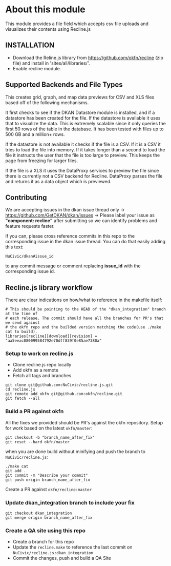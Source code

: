 # About this module

This module provides a file field which accepts csv file uploads and visualizes their
contents using Recline.js

## INSTALLATION


+ Download the Reline.js library from https://github.com/okfn/recline 
(zip file) and install in 'sites/all/libraries/'.
+ Enable recline module.

## Supported Backends and File Types

This creates grid, graph, and map data previews for CSV and XLS files based off of the following mechanisms.

It first checks to see if the DKAN Datastore module is installed, and if a datastore has been created for the file. If the datastore is available it uses that to visualize the data. This is extremely scalable since it only queries the first 50 rows of the table in the database. It has been tested with files up to 500 GB and a million+ rows.

If the datastore is not available it checks if the file is a CSV. If it is a CSV it tries to load the file into memory. If it takes longer than a second to load the file it instructs the user that the file is too large to preview. This keeps the page from freezing for larger files.

If the file is a XLS it uses the DataProxy services to preview the file since there is currently not a CSV backend for Recline. DataProxy parses the file and returns it as a data object which is previewed.

## Contributing

We are accepting issues in the dkan issue thread only -> https://github.com/GetDKAN/dkan/issues -> Please label your issue as **"component: recline"** after submitting so we can identify problems and feature requests faster.

If you can, please cross reference commits in this repo to the corresponding issue in the dkan issue thread. You can do that easily adding this text:

```
NuCivic/dkan#issue_id
``` 

to any commit message or comment replacing **issue_id** with the corresponding issue id.

## Recline.js library workflow

There are clear indications on how/what to reference in the makefile itself:

```
# This should be pointing to the HEAD of the "dkan_integration" branch at the time of
# each release. The commit should have all the branches for PR's that we send against
# the okfn repo and the builded version matching the code(use ./make cat to build).
libraries[recline][download][revision] = "aa5eeac080099584792e70dff839f0e85ae7380a"
```

### Setup to work on recline.js

+ Clone recline.js repo locally
+ Add okfn as a remote
+ Fetch all tags and branches

```
git clone git@github.com:NuCivic/recline.js.git
cd recline.js
git remote add okfn git@github.com:okfn/recline.git 
git fetch --all
```

### Build a PR against okfn

All the fixes we provided should be PR's against the okfn repository. Setup for work based on the latest `okfn/master`:

```
git checkout -b "branch_name_after_fix"
git reset --hard okfn/master
```

when you are done build without minifying and push the branch to `NuCivic/recline.js`:

```
./make cat
git add .
git commit -m "Describe your commit"
git push origin branch_name_after_fix
```

Create a PR against `okfn/recline:master`

### Update dkan_integration branch to include your fix

```
git checkout dkan_integration
git merge origin branch_name_after_fix
```

### Create a QA site using this repo

+ Create a branch for this repo
+ Update the `recline.make` to reference the last commit on `NuCivic/recline.js:dkan_integration`
+ Commit the changes, push and build a QA Site
